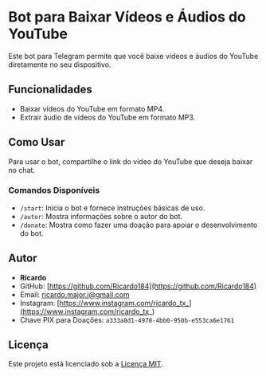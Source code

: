 # Bot para Baixar Vídeos e Áudios do YouTube

Este bot para Telegram permite que você baixe vídeos e áudios do YouTube diretamente no seu dispositivo.

## Funcionalidades

- Baixar vídeos do YouTube em formato MP4.
- Extrair áudio de vídeos do YouTube em formato MP3.

## Como Usar

Para usar o bot, compartilhe o link do vídeo do YouTube que deseja baixar no chat.

### Comandos Disponíveis

- `/start`: Inicia o bot e fornece instruções básicas de uso.
- `/autor`: Mostra informações sobre o autor do bot.
- `/donate`: Mostra como fazer uma doação para apoiar o desenvolvimento do bot.

## Autor

- **Ricardo**
- GitHub: [https://github.com/Ricardo184](https://github.com/Ricardo184)
- Email: ricardo.major.j@gmail.com
- Instagram: [https://www.instagram.com/ricardo_tx_](https://www.instagram.com/ricardo_tx_)
- Chave PIX para Doações: `a333a8d1-4978-4bb0-950b-e553ca6e1761`

## Licença

Este projeto está licenciado sob a [Licença MIT](LICENSE).

